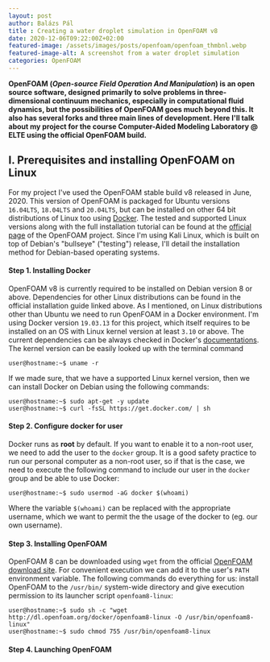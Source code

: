 ```yaml
---
layout: post
author: Balázs Pál
title : Creating a water droplet simulation in OpenFOAM v8
date: 2020-12-06T09:22:00Z+02:00
featured-image: /assets/images/posts/openfoam/openfoam_thmbnl.webp
featured-image-alt: A screenshot from a water droplet simulation
categories: OpenFOAM
---
```

<b>
OpenFOAM (<i>Open-source Field Operation And Manipulation</i>) is an open source software, designed primarily to solve problems in three-dimensional continuum mechanics, especially in computational fluid dynamics, but the possibilities of OpenFOAM goes much beyond this. It also has several forks and three main lines of development. Here I'll talk about my project for the course Computer-Aided Modeling Laboratory @ ELTE using the official OpenFOAM build.
</b>

## I. Prerequisites and installing OpenFOAM on Linux
For my project I've used the OpenFOAM stable build v8 released in June, 2020. This version of OpenFOAM is packaged for Ubuntu versions `16.04LTS`, `18.04LTS` and `20.04LTS`, but can be installed on other 64 bit distributions of Linux too using [Docker](https://www.docker.com/). The tested and supported Linux versions along with the full installation tutorial can be found at the [official page](https://openfoam.org/download/8-linux/) of the OpenFOAM project. Since I'm using Kali Linux, which is built on top of Debian's "bullseye" ("testing") release, I'll detail the installation method for Debian-based operating systems.

#### Step 1. Installing Docker
OpenFOAM v8 is currently required to be installed on Debian version 8 or above. Dependencies for other Linux distributions can be found in the official installation guide linked above. As I mentioned, on Linux distributions other than Ubuntu we need to run OpenFOAM in a Docker environment. I'm using Docker version `19.03.13` for this project, which itself requires to be installed on an OS with Linux kernel version at least `3.10` or above. The current dependencies can be always checked in Docker's [documentations](https://docs.docker.com/engine/install/binaries/). The kernel version can be easily looked up with the terminal command

```console
user@hostname:~$ uname -r
```
If we made sure, that we have a supported Linux kernel version, then we can install Docker on Debian using the following commands:

```console
user@hostname:~$ sudo apt-get -y update
user@hostname:~$ curl -fsSL https://get.docker.com/ | sh
```
#### Step 2. Configure docker for user
Docker runs as <b>root</b> by default. If you want to enable it to a non-root user, we need to add the user to the `docker` group. It is a good safety practice to run our personal computer as a non-root user, so if that is the case, we need to execute the following command to include our user in the `docker` group and be able to use Docker:

```console
user@hostname:~$ sudo usermod -aG docker $(whoami)
```
Where the variable `$(whoami)` can be replaced with the appropriate username, which we want to permit the the usage of the docker to (eg. our own username).

#### Step 3. Installing OpenFOAM

OpenFOAM 8 can be downloaded using `wget` from the official [OpenFOAM download site](http://dl.openfoam.org/). For convenient execution we can add it to the user's `PATH` environment variable. The following commands do everything for us: install OpenFOAM to the `/usr/bin/` system-wide directory and give execution permission to its launcher script `openfoam8-linux`:

```console
user@hostname:~$ sudo sh -c "wget http://dl.openfoam.org/docker/openfoam8-linux -O /usr/bin/openfoam8-linux"
user@hostname:~$ sudo chmod 755 /usr/bin/openfoam8-linux
```

#### Step 4. Launching OpenFOAM
